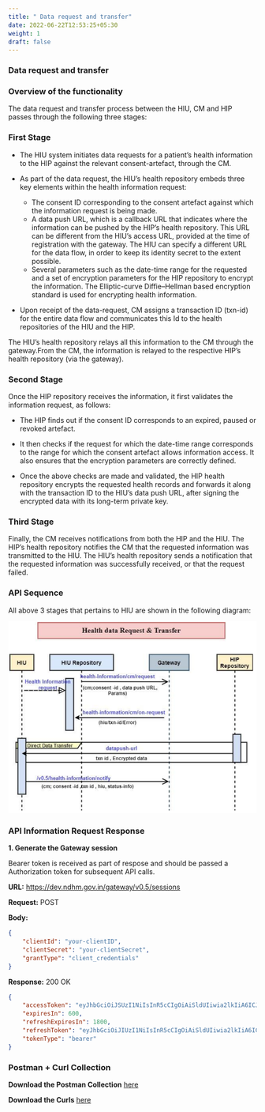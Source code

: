 ```yaml
---
title: " Data request and transfer"
date: 2022-06-22T12:53:25+05:30
weight: 1
draft: false
---
```




###  Data request and transfer

### Overview of the functionality

The data request and transfer process between the HIU, CM and HIP passes through the following three stages:

### First Stage

- The HIU system initiates data requests for a patient’s health information to the HIP against the relevant consent-artefact, through the CM.

- As part of the data request, the HIU’s health repository embeds three key elements within the health information request:

  - The consent ID corresponding to the consent artefact against which the information request is being made.
  - A data push URL, which is a callback URL that indicates where the information can be pushed by the HIP’s health repository.
    This URL can be different from the HIU’s access URL, provided at the time of registration with the gateway. The HIU can specify a
    different URL for the data flow, in order to keep its identity secret to the extent possible.
  - Several parameters such as the date-time range for the requested and a set of encryption parameters for the HIP repository to encrypt the information.
    The Elliptic-curve Diffie–Hellman based encryption standard is used for encrypting health information.
    
- Upon receipt of the data-request, CM assigns a transaction ID (txn-id) for the entire data flow and communicates this Id to the health repositories of the
HIU and the HIP.

The HIU’s health repository relays all this information to the CM through the gateway.From the CM, the information is relayed to the respective HIP’s health repository (via
the gateway).


### Second Stage

Once the HIP repository receives the information, it first validates the information request, as follows:

 - The HIP finds out if the consent ID corresponds to an expired, paused or revoked artefact.

 - It then checks if the request for which the date-time range corresponds to the range for which the consent artefact allows information access.
   It also ensures that the encryption parameters are correctly defined.
 
 - Once the above checks are made and validated, the HIP health repository encrypts the requested health records and forwards it along with the
   transaction ID to the HIU’s data push URL, after signing the encrypted data with its long-term private key.

### Third Stage

Finally, the CM receives notifications from both the HIP and the HIU. The HIP’s health repository notifies the CM that the requested information 
was transmitted to the HIU. The HIU’s health repository sends a notification that the requested information was
successfully received, or that the request failed.


### API Sequence

All above 3 stages that pertains to HIU are shown in the following diagram:

![Consention of Consent Request](./data_request_and_transfer.PNG)


### API Information Request Response


**1. Generate the Gateway session**

Bearer token is received as part of respose and should be passed a Authorization token for subsequent API calls.

**URL:** https://dev.ndhm.gov.in/gateway/v0.5/sessions

**Request:** POST  

**Body:**

```json
{
    "clientId": "your-clientID",
    "clientSecret": "your-clientSecret",
    "grantType": "client_credentials"
}
```

**Response:** 200   OK

```json
{
    "accessToken": "eyJhbGciOiJSUzI1NiIsInR5cCIgOiAiSldUIiwia2lkIiA6ICJBbFJiNVdDbThUbTlFSl9JZk85ejA2ajlvQ3Y1MXBLS0ZrbkdiX1RCdkswIn0.eyJleHAiOjE2NTMzNjkyNTYsImlhdCI6MTY1MzM2ODY1NnR",
    "expiresIn": 600,
    "refreshExpiresIn": 1800,
    "refreshToken": "eyJhbGciOiJIUzI1NiIsInR5cCIgOiAiSldUIiwia2lkIiA6ICIyMWU5NzA4OS00ZTcxLTQyNGEtOTAzYS1jOTAyMWM1NmFlNWYifQ.eyJleHAiOjE2NTMzNzA0NTYsImlhdCI6MTY1MzM2ODY1NiwianRpIjoi",
    "tokenType": "bearer"
}
```










### Postman + Curl Collection 

**Download the Postman Collection** [here](/abdm-docs/Postman/)

**Download the Curls** [here](/abdm-docs/Curls/)

